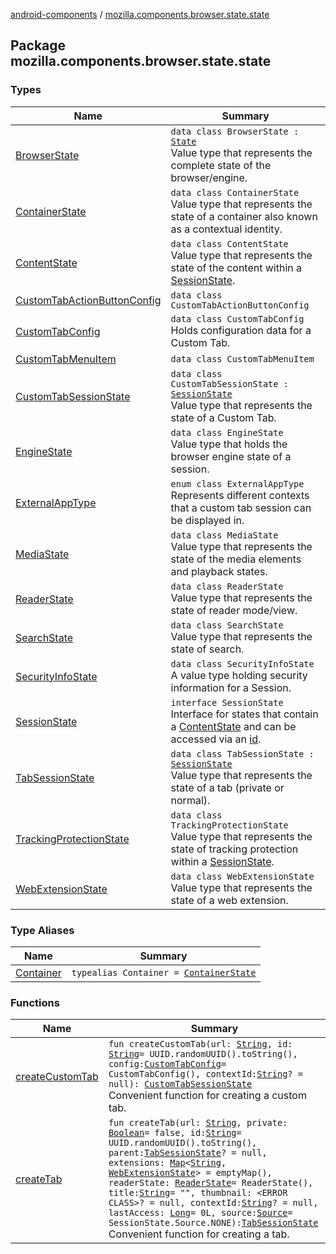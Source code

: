 [android-components](../index.md) / [mozilla.components.browser.state.state](./index.md)

## Package mozilla.components.browser.state.state

### Types

| Name | Summary |
|---|---|
| [BrowserState](-browser-state/index.md) | `data class BrowserState : `[`State`](../mozilla.components.lib.state/-state.md)<br>Value type that represents the complete state of the browser/engine. |
| [ContainerState](-container-state/index.md) | `data class ContainerState`<br>Value type that represents the state of a container also known as a contextual identity. |
| [ContentState](-content-state/index.md) | `data class ContentState`<br>Value type that represents the state of the content within a [SessionState](-session-state/index.md). |
| [CustomTabActionButtonConfig](-custom-tab-action-button-config/index.md) | `data class CustomTabActionButtonConfig` |
| [CustomTabConfig](-custom-tab-config/index.md) | `data class CustomTabConfig`<br>Holds configuration data for a Custom Tab. |
| [CustomTabMenuItem](-custom-tab-menu-item/index.md) | `data class CustomTabMenuItem` |
| [CustomTabSessionState](-custom-tab-session-state/index.md) | `data class CustomTabSessionState : `[`SessionState`](-session-state/index.md)<br>Value type that represents the state of a Custom Tab. |
| [EngineState](-engine-state/index.md) | `data class EngineState`<br>Value type that holds the browser engine state of a session. |
| [ExternalAppType](-external-app-type/index.md) | `enum class ExternalAppType`<br>Represents different contexts that a custom tab session can be displayed in. |
| [MediaState](-media-state/index.md) | `data class MediaState`<br>Value type that represents the state of the media elements and playback states. |
| [ReaderState](-reader-state/index.md) | `data class ReaderState`<br>Value type that represents the state of reader mode/view. |
| [SearchState](-search-state/index.md) | `data class SearchState`<br>Value type that represents the state of search. |
| [SecurityInfoState](-security-info-state/index.md) | `data class SecurityInfoState`<br>A value type holding security information for a Session. |
| [SessionState](-session-state/index.md) | `interface SessionState`<br>Interface for states that contain a [ContentState](-content-state/index.md) and can be accessed via an [id](-session-state/id.md). |
| [TabSessionState](-tab-session-state/index.md) | `data class TabSessionState : `[`SessionState`](-session-state/index.md)<br>Value type that represents the state of a tab (private or normal). |
| [TrackingProtectionState](-tracking-protection-state/index.md) | `data class TrackingProtectionState`<br>Value type that represents the state of tracking protection within a [SessionState](-session-state/index.md). |
| [WebExtensionState](-web-extension-state/index.md) | `data class WebExtensionState`<br>Value type that represents the state of a web extension. |

### Type Aliases

| Name | Summary |
|---|---|
| [Container](-container.md) | `typealias Container = `[`ContainerState`](-container-state/index.md) |

### Functions

| Name | Summary |
|---|---|
| [createCustomTab](create-custom-tab.md) | `fun createCustomTab(url: `[`String`](https://kotlinlang.org/api/latest/jvm/stdlib/kotlin/-string/index.html)`, id: `[`String`](https://kotlinlang.org/api/latest/jvm/stdlib/kotlin/-string/index.html)` = UUID.randomUUID().toString(), config: `[`CustomTabConfig`](-custom-tab-config/index.md)` = CustomTabConfig(), contextId: `[`String`](https://kotlinlang.org/api/latest/jvm/stdlib/kotlin/-string/index.html)`? = null): `[`CustomTabSessionState`](-custom-tab-session-state/index.md)<br>Convenient function for creating a custom tab. |
| [createTab](create-tab.md) | `fun createTab(url: `[`String`](https://kotlinlang.org/api/latest/jvm/stdlib/kotlin/-string/index.html)`, private: `[`Boolean`](https://kotlinlang.org/api/latest/jvm/stdlib/kotlin/-boolean/index.html)` = false, id: `[`String`](https://kotlinlang.org/api/latest/jvm/stdlib/kotlin/-string/index.html)` = UUID.randomUUID().toString(), parent: `[`TabSessionState`](-tab-session-state/index.md)`? = null, extensions: `[`Map`](https://kotlinlang.org/api/latest/jvm/stdlib/kotlin.collections/-map/index.html)`<`[`String`](https://kotlinlang.org/api/latest/jvm/stdlib/kotlin/-string/index.html)`, `[`WebExtensionState`](-web-extension-state/index.md)`> = emptyMap(), readerState: `[`ReaderState`](-reader-state/index.md)` = ReaderState(), title: `[`String`](https://kotlinlang.org/api/latest/jvm/stdlib/kotlin/-string/index.html)` = "", thumbnail: <ERROR CLASS>? = null, contextId: `[`String`](https://kotlinlang.org/api/latest/jvm/stdlib/kotlin/-string/index.html)`? = null, lastAccess: `[`Long`](https://kotlinlang.org/api/latest/jvm/stdlib/kotlin/-long/index.html)` = 0L, source: `[`Source`](-session-state/-source/index.md)` = SessionState.Source.NONE): `[`TabSessionState`](-tab-session-state/index.md)<br>Convenient function for creating a tab. |
